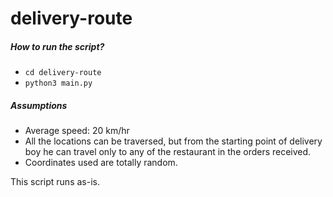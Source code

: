 # delivery-route

##### How to run the script?

- `cd delivery-route`
- `python3 main.py`

##### Assumptions

- Average speed: 20 km/hr
- All the locations can be traversed, but from the starting point of delivery boy he can travel only to any of the restaurant in the orders received.
- Coordinates used are totally random.


This script runs as-is.
